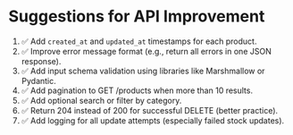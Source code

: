 # Suggestions for API Improvement
1. ✅ Add `created_at` and `updated_at` timestamps for each product.
2. ✅ Improve error message format (e.g., return all errors in one JSON response).
3. ✅ Add input schema validation using libraries like Marshmallow or Pydantic.
4. ✅ Add pagination to GET /products when more than 10 results.
5. ✅ Add optional search or filter by category.
6. ✅ Return 204 instead of 200 for successful DELETE (better practice).
7. ✅ Add logging for all update attempts (especially failed stock updates).